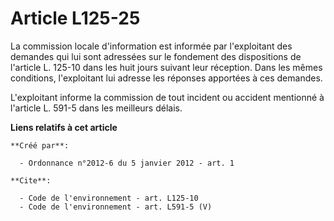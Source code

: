 # Article L125-25

La commission locale d'information est informée par l'exploitant des demandes qui lui sont adressées sur le fondement des
dispositions de l'article L. 125-10 dans les huit jours suivant leur réception. Dans les mêmes conditions, l'exploitant lui
adresse les réponses apportées à ces demandes. 

L'exploitant informe la commission de tout incident ou accident mentionné à l'article L. 591-5 dans les meilleurs délais.

**Liens relatifs à cet article**

	**Créé par**:

	  - Ordonnance n°2012-6 du 5 janvier 2012 - art. 1

	**Cite**:

	  - Code de l'environnement - art. L125-10
	  - Code de l'environnement - art. L591-5 (V)
